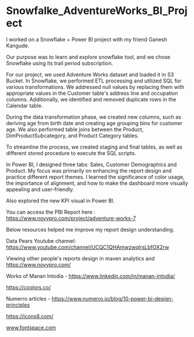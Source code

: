 # Snowfalke_AdventureWorks_BI_Project
I worked on a Snowflake + Power BI project with my friend Ganesh Kangude.

Our purpose was to learn and explore snowflake tool, and we chose Snowflake using its trail period subscription.



For our project, we used Adventure Works dataset and loaded it in S3 Bucket. In Snowflake, we performed ETL processing and utilized SQL for various transformations. We addressed null values by replacing them with appropriate values in the Customer table's address line and occupation columns. Additionally, we identified and removed duplicate rows in the Calendar table.



During the data transformation phase, we created new columns, such as deriving age from birth date and creating age grouping bins for customer age. We also performed table joins between the Product, DimProductSubcategory, and Product Category tables.



To streamline the process, we created staging and final tables, as well as different stored procedure to execute the SQL scripts.



In Power BI, I designed three tabs: Sales, Customer Demographics and Product. My focus was primarily on enhancing the report design and practice different report themes. I learned the significance of color usage, the importance of alignment, and how to make the dashboard more visually appealing and user-friendly.

Also explored the new KPI visual in Power BI.


You can access the PBI Report here : https://www.novypro.com/project/adventure-works-7



Below resources helped me improve my report design understanding.



Data Pears Youtube channel: https://www.youtube.com/channel/UCQC1QHAmwzwqlrsLbfOX2rw



Viewing other people's reports design in maven analytics and https://www.novypro.com/ 



Works of Manan Intodia - https://www.linkedin.com/in/manan-intodia/



https://coolors.co/



Numerro articles - https://www.numerro.io/blog/10-power-bi-design-principles



https://icons8.com/ 



www.fontspace.com
